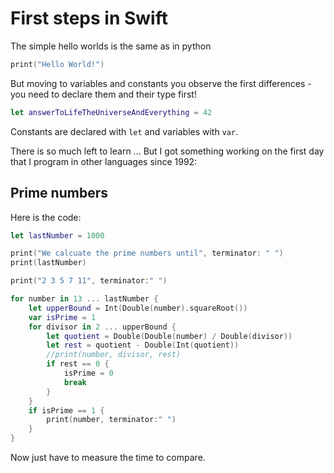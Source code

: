 # First steps in Swift

The simple hello worlds is the same as in python

``` swift
print("Hello World!")
```

But moving to variables and constants you observe the first differences - you need to declare them and their type first!

``` swift
let answerToLifeTheUniverseAndEverything = 42
```

Constants are declared with `let` and variables with `var`.

There is so much left to learn ... But I got something working on the first day that I program in other languages since 1992:

## Prime numbers

Here is the code:

``` swift
let lastNumber = 1000

print("We calcuate the prime numbers until", terminator: " ")
print(lastNumber)

print("2 3 5 7 11", terminator:" ")

for number in 13 ... lastNumber {
    let upperBound = Int(Double(number).squareRoot())
    var isPrime = 1
    for divisor in 2 ... upperBound {
        let quotient = Double(Double(number) / Double(divisor))
        let rest = quotient - Double(Int(quotient))
        //print(number, divisor, rest)
        if rest == 0 {
            isPrime = 0
            break
        }
    }
    if isPrime == 1 {
        print(number, terminator:" ")
    }
}
```

Now just have to measure the time to compare.
